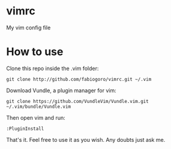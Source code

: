 # vimrc
My vim config file

# How to use

Clone this repo inside the .vim folder:

```
git clone http://github.com/fabiogoro/vimrc.git ~/.vim
```

Download Vundle, a plugin manager for vim:

```
git clone https://github.com/VundleVim/Vundle.vim.git ~/.vim/bundle/Vundle.vim
```

Then open vim and run:

```
:PluginInstall
```

That's it.
Feel free to use it as you wish.
Any doubts just ask me.
